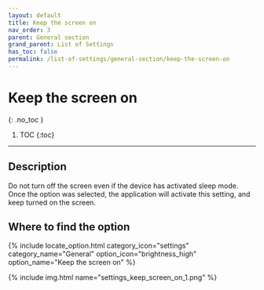 ```yaml
---
layout: default
title: Keep the screen on
nav_order: 3
parent: General section
grand_parent: List of Settings
has_toc: false
permalink: /list-of-settings/general-section/keep-the-screen-on
---
```


# Keep the screen on
{: .no_toc }

1. TOC
{:toc}

---

## Description
Do not turn off the screen even if the device has activated sleep mode. Once the option was selected, the application will activate this setting, and keep turned on the screen.

## Where to find the option
{% include locate_option.html category_icon="settings" category_name="General" option_icon="brightness_high" option_name="Keep the screen on" %}

{% include img.html name="settings_keep_screen_on_1.png" %}